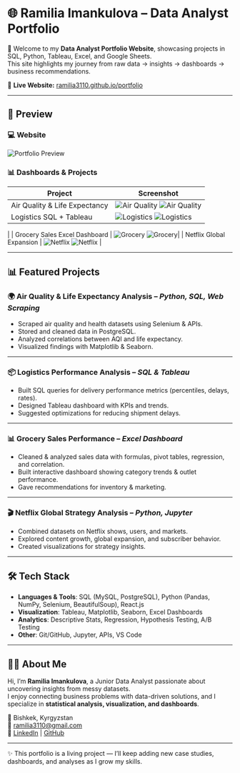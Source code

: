 # 🌐 Ramilia Imankulova – Data Analyst Portfolio

🚀 Welcome to my **Data Analyst Portfolio Website**, showcasing projects in SQL, Python, Tableau, Excel, and Google Sheets.  
This site highlights my journey from raw data → insights → dashboards → business recommendations.

🔗 **Live Website:** [ramilia3110.github.io/portfolio](https://ramilia3110.github.io/portfolio)

---

## 👀 Preview

### 💻 Website

![Portfolio Preview](https://github.com/Ramilia3110/portfolio/blob/main/src/assets/cover.png)

### 📊 Dashboards & Projects

| Project                       | Screenshot                                                                                                                                                                   |
| ----------------------------- | ---------------------------------------------------------------------------------------------------------------------------------------------------------------------------- |
| Air Quality & Life Expectancy | ![Air Quality](https://github.com/Ramilia3110/portfolio/blob/main/src/assets/bg.jpg) ![Air Quality](https://github.com/Ramilia3110/portfolio/blob/main/src/assets/keys.png)  |
| Logistics SQL + Tableau       | ![Logistics](https://github.com/Ramilia3110/portfolio/blob/main/src/assets/p2.jpg) ![Logistics](https://github.com/Ramilia3110/portfolio/blob/main/src/assets/dashboard.png) |

|
| Grocery Sales Excel Dashboard | ![Grocery](https://github.com/Ramilia3110/portfolio/blob/main/src/assets/p1.jpg) ![Grocery](https://github.com/Ramilia3110/portfolio/blob/main/src/assets/grocery.png)|
| Netflix Global Expansion | ![Netflix](https://github.com/Ramilia3110/portfolio/blob/main/src/assets/p3.jpg) ![Netflix](https://github.com/Ramilia3110/portfolio/blob/main/src/assets/netflix.png) |

---

## 📊 Featured Projects

### 🌍 Air Quality & Life Expectancy Analysis – _Python, SQL, Web Scraping_

- Scraped air quality and health datasets using Selenium & APIs.
- Stored and cleaned data in PostgreSQL.
- Analyzed correlations between AQI and life expectancy.
- Visualized findings with Matplotlib & Seaborn.

---

### 📦 Logistics Performance Analysis – _SQL & Tableau_

- Built SQL queries for delivery performance metrics (percentiles, delays, rates).
- Designed Tableau dashboard with KPIs and trends.
- Suggested optimizations for reducing shipment delays.

---

### 📊 Grocery Sales Performance – _Excel Dashboard_

- Cleaned & analyzed sales data with formulas, pivot tables, regression, and correlation.
- Built interactive dashboard showing category trends & outlet performance.
- Gave recommendations for inventory & marketing.

---

### 🎬 Netflix Global Strategy Analysis – _Python, Jupyter_

- Combined datasets on Netflix shows, users, and markets.
- Explored content growth, global expansion, and subscriber behavior.
- Created visualizations for strategy insights.

---

## 🛠️ Tech Stack

- **Languages & Tools**: SQL (MySQL, PostgreSQL), Python (Pandas, NumPy, Selenium, BeautifulSoup), React.js
- **Visualization**: Tableau, Matplotlib, Seaborn, Excel Dashboards
- **Analytics**: Descriptive Stats, Regression, Hypothesis Testing, A/B Testing
- **Other**: Git/GitHub, Jupyter, APIs, VS Code

---

## 👩‍💻 About Me

Hi, I’m **Ramilia Imankulova**, a Junior Data Analyst passionate about uncovering insights from messy datasets.  
I enjoy connecting business problems with data-driven solutions, and I specialize in **statistical analysis, visualization, and dashboards**.

📍 Bishkek, Kyrgyzstan  
📧 ramilia3110@gmail.com  
🔗 [LinkedIn](https://www.linkedin.com) | [GitHub](https://github.com/ramilia3110)

---

✨ This portfolio is a living project — I’ll keep adding new case studies, dashboards, and analyses as I grow my skills.
